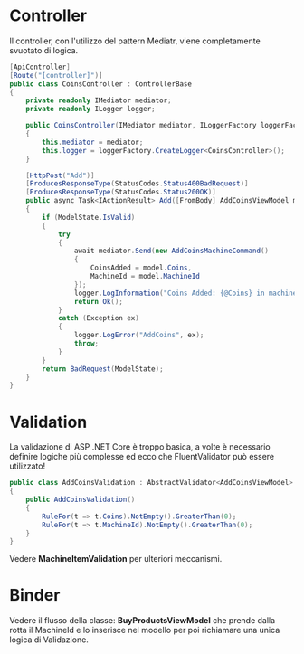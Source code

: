 # Controller
Il controller, con l'utilizzo del pattern Mediatr, viene completamente svuotato di logica.
```cs
[ApiController]
[Route("[controller]")]    
public class CoinsController : ControllerBase
{
    private readonly IMediator mediator;
    private readonly ILogger logger;

    public CoinsController(IMediator mediator, ILoggerFactory loggerFactory)
    {
        this.mediator = mediator;
        this.logger = loggerFactory.CreateLogger<CoinsController>();
    }

    [HttpPost("Add")]
    [ProducesResponseType(StatusCodes.Status400BadRequest)]
    [ProducesResponseType(StatusCodes.Status200OK)]
    public async Task<IActionResult> Add([FromBody] AddCoinsViewModel model)
    {
        if (ModelState.IsValid)
        {
            try
            {
                await mediator.Send(new AddCoinsMachineCommand()
                {
                    CoinsAdded = model.Coins,
                    MachineId = model.MachineId
                });
                logger.LogInformation("Coins Added: {@Coins} in machine: {@MachineId}", model.Coins, model.MachineId);
                return Ok();
            }
            catch (Exception ex)
            {
                logger.LogError("AddCoins", ex);
                throw;
            }
        }
        return BadRequest(ModelState);
    }
}
```

# Validation
La validazione di ASP .NET Core è troppo basica, a volte è necessario definire logiche più complesse ed ecco che FluentValidator può essere utilizzato!
```cs
public class AddCoinsValidation : AbstractValidator<AddCoinsViewModel>
{
    public AddCoinsValidation()
    {
        RuleFor(t => t.Coins).NotEmpty().GreaterThan(0);
        RuleFor(t => t.MachineId).NotEmpty().GreaterThan(0);
    }
}
```
Vedere **MachineItemValidation** per ulteriori meccanismi.


# Binder
Vedere il flusso della classe: **BuyProductsViewModel** che prende dalla rotta il MachineId e lo inserisce nel modello per poi richiamare una unica logica di Validazione.
